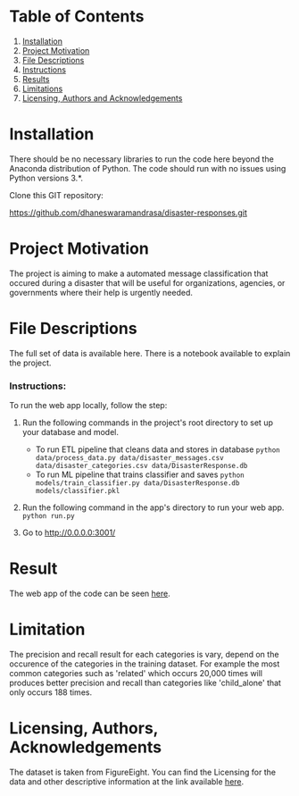 # Table of Contents

1. [Installation](#ins)
2. [Project Motivation](#pro)
3. [File Descriptions](#fil)
4. [Instructions](#itr)
5. [Results](#res)
6. [Limitations](#lim)
7. [Licensing, Authors and Acknowledgements](#lic)

<a name="ins"></a>
# Installation

There should be no necessary libraries to run the code here beyond the Anaconda distribution of Python. The code should run with no issues using Python versions 3.*. 

Clone this GIT repository:

https://github.com/dhaneswaramandrasa/disaster-responses.git

<a name="pro"></a>
# Project Motivation

The project is aiming to make a automated message classification that occured during a disaster that will be useful for organizations, agencies, or governments where their help is urgently needed.

<a name="fil"></a>
# File Descriptions

The full set of data is available here. There is a notebook available to explain the project.

<a name="itr"></a>
### Instructions:

To run the web app locally, follow the step:

1. Run the following commands in the project's root directory to set up your database and model.

    - To run ETL pipeline that cleans data and stores in database
        `python data/process_data.py data/disaster_messages.csv data/disaster_categories.csv data/DisasterResponse.db`
    - To run ML pipeline that trains classifier and saves
        `python models/train_classifier.py data/DisasterResponse.db models/classifier.pkl`

2. Run the following command in the app's directory to run your web app.
    `python run.py`

3. Go to http://0.0.0.0:3001/

<a name="res"></a>
# Result

The web app of the code can be seen [here](https://medium.com/@dhaneswara.mandrasa/covid-19-this-is-why-some-countries-suffer-more-than-others-6ca7ee3e3c25).

<a name="lim"></a>
# Limitation
The precision and recall result for each categories is vary, depend on the occurence of the categories in the training dataset. For example the most common categories such as 'related' which occurs 20,000 times will produces better precision and recall than categories like 'child_alone' that only occurs 188 times.

<a name="lic"></a>
# Licensing, Authors, Acknowledgements

The dataset is taken from FigureEight. You can find the Licensing for the data and other descriptive information at the link available [here](https://appen.com/). 